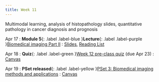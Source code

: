 ```yaml
---
title: Week 11
---
```


Multimodal learning, analysis of histopathology slides, quantitative pathology in cancer diagnosis and prognosis

Apr 17
: **Module 5**{: .label .label-blue }**Lecture**{: .label .label-purple }[Biomedical imaging Part II](/BMI702/lectures/module5/week11)
  : [Slides](https://drive.google.com/file/d/1w6ED8dOF8DKFgFdFbmwPNYZRT9z2HwCY/view?usp=share_link), [Reading List](/BMI702/lectures/module5/week11)

Apr 18
: **Quiz**{: .label .label-green }[Week 12 pre-class quiz](#) (due Apr 23)
  : [Canvas](https://canvas.harvard.edu/courses/117878)

Apr 19
: **PSet released**{: .label .label-yellow }[PSet 3: Biomedical imaging methods and applications](#)
  : [Canvas](https://canvas.harvard.edu/courses/117878)